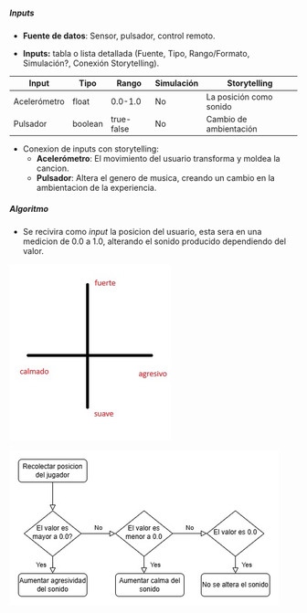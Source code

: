 ##### Inputs

-  **Fuente de datos**: Sensor, pulsador, control remoto.
   
-  **Inputs:** tabla o lista detallada (Fuente, Tipo, Rango/Formato, Simulación?, Conexión Storytelling).
  
| Input         | Tipo    | Rango      | Simulación | Storytelling            |
|---------------|---------|------------|------------|-------------------------|
| Acelerómetro | float   | 0.0-1.0    | No         | La posición como sonido |
| Pulsador      | boolean | true-false | No         | Cambio de ambientación  |

-   Conexion de inputs con storytelling:
    -   **Acelerómetro**: El movimiento del usuario transforma y moldea la cancion.
    -   **Pulsador**: Altera el genero de musica, creando un cambio en la ambientacion de la experiencia.

##### Algoritmo

-  Se recivira como *input* la posicion del usuario, esta sera en una medicion de 0.0 a 1.0, alterando el sonido producido dependiendo del valor.

  ![image](../../../../assets/plano-cartesiano.jpg)

  ![diagrama](../../../../assets/diagrama-ipo.jpg)
